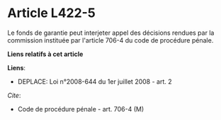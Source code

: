 # Article L422-5

Le fonds de garantie peut interjeter appel des décisions rendues par la commission instituée par l'article 706-4 du code de
procédure pénale.

**Liens relatifs à cet article**

**Liens**:

  - DEPLACE: Loi n°2008-644 du 1er juillet 2008 - art. 2

_Cite_:

  - Code de procédure pénale - art. 706-4 (M)
